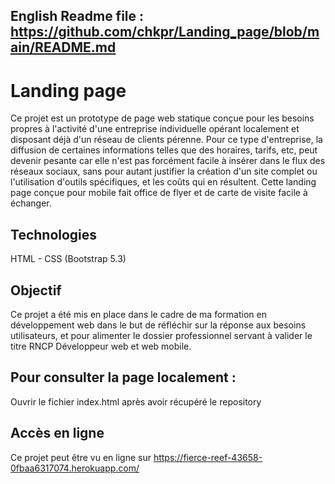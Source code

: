## English Readme file : https://github.com/chkpr/Landing_page/blob/main/README.md

# Landing page

Ce projet est un prototype de page web statique conçue pour les besoins propres à l'activité d'une entreprise individuelle opérant localement et disposant déjà d'un réseau de clients pérenne. Pour ce type d'entreprise, la diffusion de certaines informations telles que des horaires, tarifs, etc, peut devenir pesante car elle n'est pas forcément facile à insérer dans le flux des réseaux sociaux, sans pour autant justifier la création d'un site complet ou l'utilisation d'outils spécifiques, et les coûts qui en résultent. Cette landing page conçue pour mobile fait office de flyer et de carte de visite facile à échanger.

## Technologies

HTML - CSS (Bootstrap 5.3)

## Objectif

Ce projet a été mis en place dans le cadre de ma formation en développement web dans le but de réfléchir sur la réponse aux besoins utilisateurs, et pour alimenter le dossier professionnel servant à valider le titre RNCP Développeur web et web mobile.

## Pour consulter la page localement :

Ouvrir le fichier index.html après avoir récupéré le repository

## Accès en ligne

Ce projet peut être vu en ligne sur https://fierce-reef-43658-0fbaa6317074.herokuapp.com/
